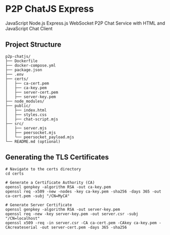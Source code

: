 # P2P ChatJS Express
JavaScript Node.js Express.js WebSocket P2P Chat Service with HTML and JavaScript Chat Client


## Project Structure
```shell
p2p-chatjs/
├── Dockerfile
├── docker-compose.yml
├── package.json
├── .env
├── certs/
│   ├── ca-cert.pem
│   ├── ca-key.pem
│   ├── server-cert.pem
│   ├── server-key.pem
├── node_modules/
├── public/
│   ├── index.html
│   ├── styles.css
│   ├── chat-script.mjs
├── src/
│   ├── server.mjs
│   ├── peersocket.mjs
│   └── peersocket_payload.mjs
└── README.md (optional)
```



## Generating the TLS Certificates
```shell
# Navigate to the certs directory
cd certs

# Generate a Certificate Authority (CA)
openssl genpkey -algorithm RSA -out ca-key.pem
openssl req -x509 -new -nodes -key ca-key.pem -sha256 -days 365 -out ca-cert.pem -subj "/CN=MyCA"

# Generate Server Certificate
openssl genpkey -algorithm RSA -out server-key.pem
openssl req -new -key server-key.pem -out server.csr -subj "/CN=localhost"
openssl x509 -req -in server.csr -CA ca-cert.pem -CAkey ca-key.pem -CAcreateserial -out server-cert.pem -days 365 -sha256
```
